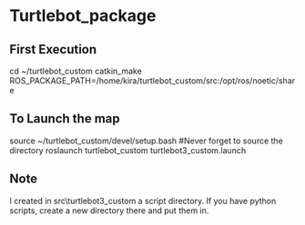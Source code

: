 # Turtlebot_package

## First Execution

cd ~/turtlebot_custom
catkin_make
ROS_PACKAGE_PATH=/home/kira/turtlebot_custom/src:/opt/ros/noetic/share


## To Launch the map

source ~/turtlebot_custom/devel/setup.bash #Never forget to source the directory
roslaunch turtlebot_custom turtlebot3_custom.launch


## Note 

I created in src\turtlebot3_custom a script directory. If you have python scripts, create a new directory there and put them in.
